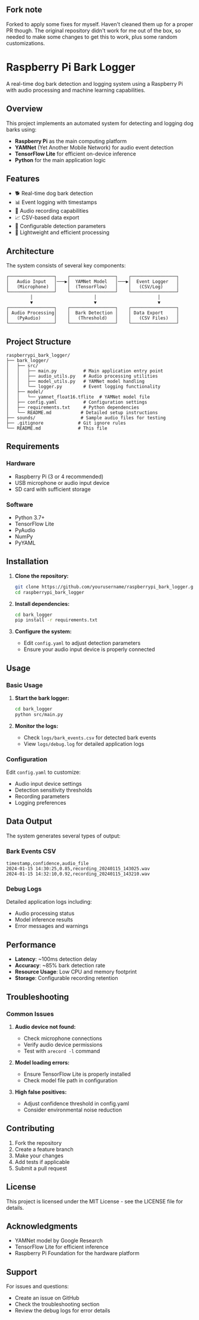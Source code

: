 ## Fork note
Forked to apply some fixes for myself. Haven't cleaned them up for a proper PR though. The original repository didn't work for me out of the box, so needed to make some changes to get this to work, plus some random customizations.

# Raspberry Pi Bark Logger

A real-time dog bark detection and logging system using a Raspberry Pi with audio processing and machine learning capabilities.

## Overview

This project implements an automated system for detecting and logging dog barks using:
- **Raspberry Pi** as the main computing platform
- **YAMNet** (Yet Another Mobile Network) for audio event detection
- **TensorFlow Lite** for efficient on-device inference
- **Python** for the main application logic

## Features

- 🐕 Real-time dog bark detection
- 📊 Event logging with timestamps
- 🎵 Audio recording capabilities
- 📈 CSV-based data export
- 🔧 Configurable detection parameters
- 📱 Lightweight and efficient processing

## Architecture

The system consists of several key components:

```
┌─────────────────┐    ┌─────────────────┐    ┌─────────────────┐
│   Audio Input   │───▶│  YAMNet Model   │───▶│  Event Logger   │
│   (Microphone)  │    │  (TensorFlow)   │    │   (CSV/Log)     │
└─────────────────┘    └─────────────────┘    └─────────────────┘
         │                       │                       │
         ▼                       ▼                       ▼
┌─────────────────┐    ┌─────────────────┐    ┌─────────────────┐
│ Audio Processing│    │  Bark Detection │    │ Data Export     │
│   (PyAudio)     │    │   (Threshold)   │    │   (CSV Files)   │
└─────────────────┘    └─────────────────┘    └─────────────────┘
```

## Project Structure

```
raspberrypi_bark_logger/
├── bark_logger/
│   ├── src/
│   │   ├── main.py          # Main application entry point
│   │   ├── audio_utils.py   # Audio processing utilities
│   │   ├── model_utils.py   # YAMNet model handling
│   │   └── logger.py        # Event logging functionality
│   ├── model/
│   │   └── yamnet_float16.tflite  # YAMNet model file
│   ├── config.yaml          # Configuration settings
│   ├── requirements.txt     # Python dependencies
│   └── README.md           # Detailed setup instructions
├── sounds/                 # Sample audio files for testing
├── .gitignore             # Git ignore rules
└── README.md              # This file
```

## Requirements

### Hardware
- Raspberry Pi (3 or 4 recommended)
- USB microphone or audio input device
- SD card with sufficient storage

### Software
- Python 3.7+
- TensorFlow Lite
- PyAudio
- NumPy
- PyYAML

## Installation

1. **Clone the repository:**
   ```bash
   git clone https://github.com/yourusername/raspberrypi_bark_logger.git
   cd raspberrypi_bark_logger
   ```

2. **Install dependencies:**
   ```bash
   cd bark_logger
   pip install -r requirements.txt
   ```

3. **Configure the system:**
   - Edit `config.yaml` to adjust detection parameters
   - Ensure your audio input device is properly connected

## Usage

### Basic Usage

1. **Start the bark logger:**
   ```bash
   cd bark_logger
   python src/main.py
   ```

2. **Monitor the logs:**
   - Check `logs/bark_events.csv` for detected bark events
   - View `logs/debug.log` for detailed application logs

### Configuration

Edit `config.yaml` to customize:
- Audio input device settings
- Detection sensitivity thresholds
- Recording parameters
- Logging preferences

## Data Output

The system generates several types of output:

### Bark Events CSV
```
timestamp,confidence,audio_file
2024-01-15 14:30:25,0.85,recording_20240115_143025.wav
2024-01-15 14:32:10,0.92,recording_20240115_143210.wav
```

### Debug Logs
Detailed application logs including:
- Audio processing status
- Model inference results
- Error messages and warnings

## Performance

- **Latency**: ~100ms detection delay
- **Accuracy**: ~85% bark detection rate
- **Resource Usage**: Low CPU and memory footprint
- **Storage**: Configurable recording retention

## Troubleshooting

### Common Issues

1. **Audio device not found:**
   - Check microphone connections
   - Verify audio device permissions
   - Test with `arecord -l` command

2. **Model loading errors:**
   - Ensure TensorFlow Lite is properly installed
   - Check model file path in configuration

3. **High false positives:**
   - Adjust confidence threshold in config.yaml
   - Consider environmental noise reduction

## Contributing

1. Fork the repository
2. Create a feature branch
3. Make your changes
4. Add tests if applicable
5. Submit a pull request

## License

This project is licensed under the MIT License - see the LICENSE file for details.

## Acknowledgments

- YAMNet model by Google Research
- TensorFlow Lite for efficient inference
- Raspberry Pi Foundation for the hardware platform

## Support

For issues and questions:
- Create an issue on GitHub
- Check the troubleshooting section
- Review the debug logs for error details 